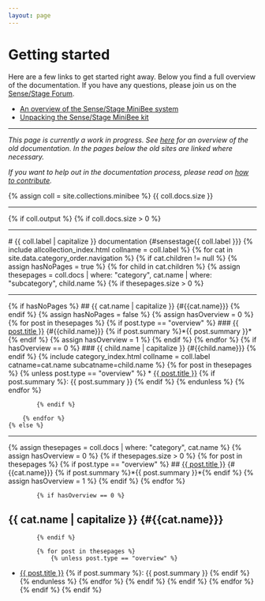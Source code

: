 ```yaml
---
layout: page
---
```




# Getting started

Here are a few links to get started right away. Below you find a full overview of the documentation. If you have any questions, please join us on the [Sense/Stage Forum](https://forum.sensestage.eu).

* [An overview of the Sense/Stage MiniBee system](../minibee/overview-of-the-system)
* [Unpacking the Sense/Stage MiniBee kit](../minibee/getting-started-with-sense-stage)

<hr>

*This page is currently a work in progress. See [here](https://docs.sensestage.eu/old/topic/documentation) for an overview of the old documentation. In the pages below the old sites are linked where necessary.*

*If you want to help out in the documentation process, please read on [how to contribute](general/contributing-to-the-documentation).*

{% assign coll = site.collections.minibee %}
{{ coll.docs.size }}

<hr>

{% if coll.output %}
{% if coll.docs.size > 0 %}
<hr>
# {{ coll.label | capitalize }} documentation {#sensestage{{ coll.label }}}
{% include allcollection_index.html collname = coll.label %}
  {% for cat in site.data.category_order.navigation %}
    {% if cat.children != null %}
        {% assign hasNoPages = true %}
        {% for child in cat.children %}
        {% assign thesepages = coll.docs | where: "category", cat.name | where: "subcategory", child.name %}
            {% if thesepages.size > 0 %}
<hr>
                {% if hasNoPages %}
## {{ cat.name | capitalize }} {#{{cat.name}}}
                {% endif %}
                {% assign hasNoPages = false %}
                {% assign hasOverview = 0 %}
                {% for post in thesepages %}
                    {% if post.type == "overview" %}
### <a href="{{post.url}}">{{ post.title }}</a> {#{{child.name}}}
{% if post.summary %}*{{ post.summary }}*{% endif %}
                    {% assign hasOverview = 1 %}
                    {% endif %}
                {% endfor %}
                {% if hasOverview == 0 %}
### {{ child.name | capitalize }} {#{{child.name}}}
                {% endif %}
{% include category_index.html collname = coll.label catname=cat.name subcatname=child.name %}
                {% for post in thesepages %}
                    {% unless post.type == "overview" %}
* <a href="{{post.url}}">{{ post.title }}</a> {% if post.summary %}: {{ post.summary }}  {% endif %}
                    {% endunless %}
                {% endfor %}

            {% endif %}
        
        {% endfor %}
    {% else %}
<hr>
        {% assign thesepages = coll.docs | where: "category", cat.name %}
        {% assign hasOverview = 0 %}
        {% if thesepages.size > 0 %}
            {% for post in thesepages %}
                {% if post.type == "overview" %}
## <a href="{{post.url}}">{{ post.title }}</a> {#{{cat.name}}}
{% if post.summary %}*{{ post.summary }}*{% endif %}
                    {% assign hasOverview = 1 %}
                {% endif %}
            {% endfor %}

            {% if hasOverview == 0 %}
## {{ cat.name | capitalize }} {#{{cat.name}}}
            {% endif %}
                
            {% for post in thesepages %}
                {% unless post.type == "overview" %}
* <a href="{{post.url}}">{{ post.title }}</a> {% if post.summary %}: {{ post.summary }}  {% endif %}
                {% endunless %}
            {% endfor %}
        {% endif %}
     {% endif %}
  {% endfor %}
{% endif %}
{% endif %}
